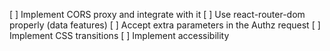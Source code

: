 [ ] Implement CORS proxy and integrate with it
[ ] Use react-router-dom properly (data features)
[ ] Accept extra parameters in the Authz request
[ ] Implement CSS transitions
[ ] Implement accessibility
